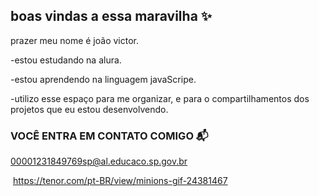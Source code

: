 ## boas vindas a essa maravilha ✨

prazer meu nome é joão victor.

-estou estudando na alura.

-estou aprendendo na linguagem javaScripe.

-utilizo esse espaço para me organizar, e para o compartilhamentos dos projetos que eu estou desenvolvendo.

### VOCÊ ENTRA EM CONTATO COMIGO 📬 

00001231849769sp@al.educaco.sp.gov.br

![]()
https://tenor.com/pt-BR/view/minions-gif-24381467

